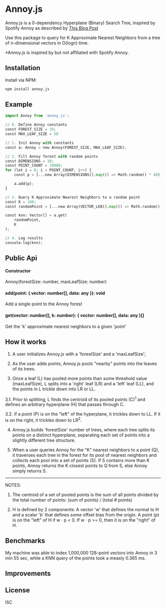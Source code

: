 # Annoy.js

Annoy.js is a 0-dependency Hyperplane (Binary) Search Tree, inspired by Spotify Annoy as described by <a href="https://erikbern.com/2015/10/01/nearest-neighbors-and-vector-models-part-2-how-to-search-in-high-dimensional-spaces.html" target="_blank">This Blog Post</a>

Use this package to query for K Approximate Nearest Neighbors from a tree of n-dimensional vectors in O(logn) time.

\*Annoy.js is inspired by but not affiliated with Spotify Annoy.

## Installation

Install via NPM:

```bash
npm install annoy.js
```

## Example

```python
import Annoy from 'annoy.js';

// 0. Define Annoy constants
const FOREST_SIZE = 10;
const MAX_LEAF_SIZE = 50

// 1. Init Annoy with constants
const a: Annoy = new Annoy(FOREST_SIZE, MAX_LEAF_SIZE);

// 2. Fill Annoy forest with random points
const DIMENSIONS = 10;
const POINT_COUNT = 10000;
for (let i = 0; i < POINT_COUNT; i++) {
    const p = [...new Array(DIMENSIONS)].map(() => Math.random() * 40);

    a.add(p);
}

// 3. Query K Approximate Nearest Neighbors to a random point
const K = 100;
const randomPoint = [...new Array(VECTOR_LEN)].map(() => Math.random() * 40);

const knn: Vector[] = a.get(
    randomPoint,
    K
);

// 4. Log results
console.log(knn);
```

## Public Api

#### Constructor

Annoy(forestSize: number, maxLeafSize: number)

#### add(point: { vector: number[], data: any }): void

Add a single point to the Annoy forest

#### get(vector: number[], k: number): { vector: number[], data: any }[]

Get the 'k' approximate nearest neighbors to a given 'point'

## How it works

1. A user initializes Annoy.js with a 'forestSize' and a 'maxLeafSize';

2. As the user adds points, Annoy.js pools "nearby" points into the leaves of its trees.

3. Once a leaf (L) has pooled more points than some threshold value (maxLeafSize), L splits into a 'right' leaf (LR) and a 'left' leaf (LL), and the points in L trickle down into LR or LL.

3.1. Prior to splitting, L finds the centroid of its pooled points (C)<sup>1</sup> and defines an arbitrary hyperplane (H) that passes through C.

3.2. If a point (P) is on the "left" of the hyperplane, it trickles down to LL. If it is on the right, it trickles down to LR<sup>2</sup>.

4. Annoy.js builds 'forestSize' number of trees, where each tree splits its points on a distinct hyperplane, separating each set of points into a slightly different tree structure.

5. When a user queries Annoy for the "K" nearest neighbors to a point (Q), it traverses each tree in the forest for its pool of nearest neighbors and collects each pool into a set of points (S). If S contains more than K points, Annoy returns the K closest points to Q from S, else Annoy simply returns S.

<hr/>

NOTES:

1. The centroid of a set of pooled points is the sum of all points divided by the total number of points: (sum of points) / (total # points)

2. H is defined by 2 components: A vector 'w' that defines the normal to H and a scalar 'b' that defines some offset bias from the origin. A point (p) is on the "left" of H if w ⋅ p < 0. If w ⋅ p >= 0, then it is on the "right" of H.

## Benchmarks

My machine was able to index 1,000,000 128-point vectors into Annoy in 3 min 55 sec, while a KNN query of the points took a measly 0.365 ms.

## Improvements

## License

ISC
